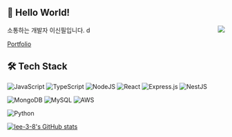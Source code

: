 
  <h2> 🧸 Hello World!</h2>


소통하는 개발자 이신필입니다. d
<a href="https://hits.seeyoufarm.com">
        <img align="right" src="https://hits.seeyoufarm.com/api/count/incr/badge.svg?url=https://github.com/Lee-3-8&count_bg=%23FF7777&title_bg=%23784242&icon=&icon_color=%23E7E7E7&title=&edge_flat=false" />
</a>

  [Portfolio](https://spotty-cry-939.notion.site/4cb7eaa6eecc4ce390f7ffd1a95a1de2)
  <h2> 🛠️ Tech Stack </h2>

  ![JavaScript](https://img.shields.io/badge/javascript-%23323330.svg?style=for-the-badge&logo=javascript&logoColor=%23F7DF1E) ![TypeScript](https://img.shields.io/badge/typescript-%23007ACC.svg?style=for-the-badge&logo=typescript&logoColor=white) ![NodeJS](https://img.shields.io/badge/node.js-6DA55F?style=for-the-badge&logo=node.js&logoColor=white) ![React](https://img.shields.io/badge/react-%2320232a.svg?style=for-the-badge&logo=react&logoColor=%2361DAFB) ![Express.js](https://img.shields.io/badge/express.js-%23404d59.svg?style=for-the-badge&logo=express&logoColor=%2361DAFB)     ![NestJS](https://img.shields.io/badge/nestjs-%23E0234E.svg?style=for-the-badge&logo=nestjs&logoColor=white)
  
  ![MongoDB](https://img.shields.io/badge/MongoDB-%234ea94b.svg?style=for-the-badge&logo=mongodb&logoColor=white) ![MySQL](https://img.shields.io/badge/mysql-%2300f.svg?style=for-the-badge&logo=mysql&logoColor=white) ![AWS](https://img.shields.io/badge/AWS-%23FF9900.svg?style=for-the-badge&logo=amazon-aws&logoColor=white)

  ![Python](https://img.shields.io/badge/python-3670A0?style=for-the-badge&logo=python&logoColor=ffdd54)

            
          
[![lee-3-8's GitHub stats](https://github-readme-stats.vercel.app/api?username=lee-3-8&count_private=true&show_icons=true&theme=monokai)](https://github.com/anuraghazra/github-readme-stats)
            
            
